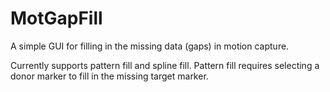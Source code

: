 # MotGapFill
A simple GUI for filling in the missing data (gaps) in motion capture. 

Currently supports pattern fill and spline fill. Pattern fill requires selecting a donor marker to fill in the missing target marker. 

